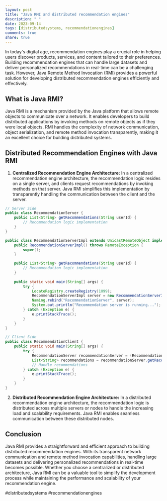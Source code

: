 ```yaml
---
layout: post
title: "Java RMI and distributed recommendation engines"
description: " "
date: 2023-09-14
tags: [distributedsystems, recommendationengines]
comments: true
share: true
---
```


In today's digital age, recommendation engines play a crucial role in helping users discover products, services, and content tailored to their preferences. Building recommendation engines that can handle large datasets and deliver personalized recommendations in real-time can be a challenging task. However, Java Remote Method Invocation (RMI) provides a powerful solution for developing distributed recommendation engines efficiently and effectively.

## What is Java RMI?
Java RMI is a mechanism provided by the Java platform that allows remote objects to communicate over a network. It enables developers to build distributed applications by invoking methods on remote objects as if they were local objects. RMI handles the complexity of network communication, object serialization, and remote method invocation transparently, making it an excellent choice for building distributed systems.

## Distributed Recommendation Engines with Java RMI

1. **Centralized Recommendation Engine Architecture:** In a centralized recommendation engine architecture, the recommendation logic resides on a single server, and clients request recommendations by invoking methods on that server. Java RMI simplifies this implementation by transparently handling the communication between the client and the server. 
```java
// Server Side
public class RecommendationServer {
    public List<String> getRecommendations(String userId) {
        // Recommendation logic implementation
    }
}

public class RecommendationServerImpl extends UnicastRemoteObject implements RecommendationServer {
    public RecommendationServerImpl() throws RemoteException {
        super();
    }

    public List<String> getRecommendations(String userId) {
        // Recommendation logic implementation
    }
    
    public static void main(String[] args) {
        try {
            LocateRegistry.createRegistry(1099);
            RecommendationServerImpl server = new RecommendationServerImpl();
            Naming.rebind("RecommendationServer", server);
            System.out.println("Recommendation server is running...");
        } catch (Exception e) {
            e.printStackTrace();
        }
    }
}

// Client Side
public class RecommendationClient {
    public static void main(String[] args) {
        try {
            RecommendationServer recommendationServer = (RecommendationServer) Naming.lookup("rmi://localhost/RecommendationServer");
            List<String> recommendations = recommendationServer.getRecommendations("user123");
            // Handle recommendations
        } catch (Exception e) {
            e.printStackTrace();
        }
    }
}
```

2. **Distributed Recommendation Engine Architecture:** In a distributed recommendation engine architecture, the recommendation logic is distributed across multiple servers or nodes to handle the increasing load and scalability requirements. Java RMI enables seamless communication between these distributed nodes.

## Conclusion

Java RMI provides a straightforward and efficient approach to building distributed recommendation engines. With its transparent network communication and remote method invocation capabilities, handling large datasets and delivering personalized recommendations in real-time becomes possible. Whether you choose a centralized or distributed architecture, Java RMI can be a valuable tool to simplify the development process while maintaining the performance and scalability of your recommendation engine.

#distributedsystems #recommendationengines